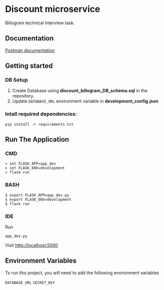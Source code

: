 
# Discount microservice

Billogram technical Interview task.

## Documentation

[Postman documentation](https://documenter.getpostman.com/view/8678327/UVR5q9DW)

## Getting started

### DB Setup
1. Create Database using **discount_billogram_DB_schema.sql** in the repository.
2. Update `DATABASE_URL` environment variable in **development_config.json**

### Intall required dependencies:

```shell
pip install -r requirements.txt
```

## Run The Application

### CMD
```
> set FLASK_APP=app_dev
> set FLASK_ENV=development
> flask run
```

### BASH

```
$ export FLASK_APP=app_dev.py
$ export FLASK_ENV=development
$ flask run
```

### IDE

Run
```
app_dev.py
```
Visit [http://localhost:5000](http://localhost:5000)


## Environment Variables

To run this project, you will need to add the following environment variables

`DATABASE_URL`
`SECRET_KEY`